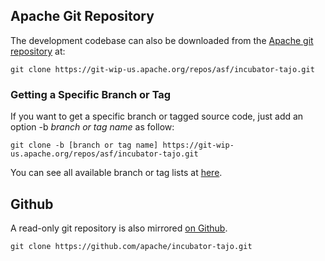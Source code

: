 <!--
  Licensed to the Apache Software Foundation (ASF) under one
  or more contributor license agreements.  See the NOTICE file
  distributed with this work for additional information
  regarding copyright ownership.  The ASF licenses this file
  to you under the Apache License, Version 2.0 (the
  "License"); you may not use this file except in compliance
  with the License.  You may obtain a copy of the License at

      http://www.apache.org/licenses/LICENSE-2.0

  Unless required by applicable law or agreed to in writing, software
  distributed under the License is distributed on an "AS IS" BASIS,
  WITHOUT WARRANTIES OR CONDITIONS OF ANY KIND, either express or implied.
  See the License for the specific language governing permissions and
  limitations under the License.
-->


## Apache Git Repository

The development codebase can also be downloaded from the [Apache git repository](https://git-wip-us.apache.org/repos/asf/incubator-tajo.git) at:

```
git clone https://git-wip-us.apache.org/repos/asf/incubator-tajo.git
```

### Getting a Specific Branch or Tag
If you want to get a specific branch or tagged source code, just add an option -b *branch or tag name* as follow:

```
git clone -b [branch or tag name] https://git-wip-us.apache.org/repos/asf/incubator-tajo.git
```

You can see all available branch or tag lists at [here](https://git-wip-us.apache.org/repos/asf?p=incubator-tajo.git;a=tags).

## Github

A read-only git repository is also mirrored [on Github](https://github.com/apache/incubator-tajo).

```
git clone https://github.com/apache/incubator-tajo.git
```
